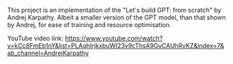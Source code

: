 This project is an implementation of the "Let's build GPT: from scratch" by Andrej Karpathy. Albeit a smaller version of the GPT model, than that shown by Andrej, for ease of training and resource optimisation.

YouTube video link: https://www.youtube.com/watch?v=kCc8FmEb1nY&list=PLAqhIrjkxbuWI23v9cThsA9GvCAUhRvKZ&index=7&ab_channel=AndrejKarpathy

